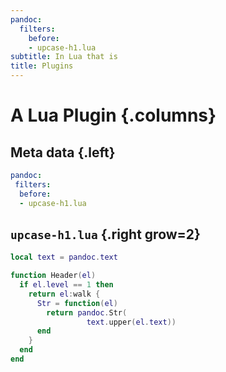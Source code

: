 ```yaml
---
pandoc:
  filters:
    before:
    - upcase-h1.lua
subtitle: In Lua that is
title: Plugins
---
```


# A Lua Plugin {.columns}

## Meta data {.left}

``` yaml
pandoc:
 filters:
  before:
  - upcase-h1.lua
```

## `upcase-h1.lua` {.right grow=2}

``` lua
local text = pandoc.text

function Header(el)
  if el.level == 1 then
    return el:walk {
      Str = function(el)
        return pandoc.Str(
                 text.upper(el.text))
      end
    }
  end
end
```
